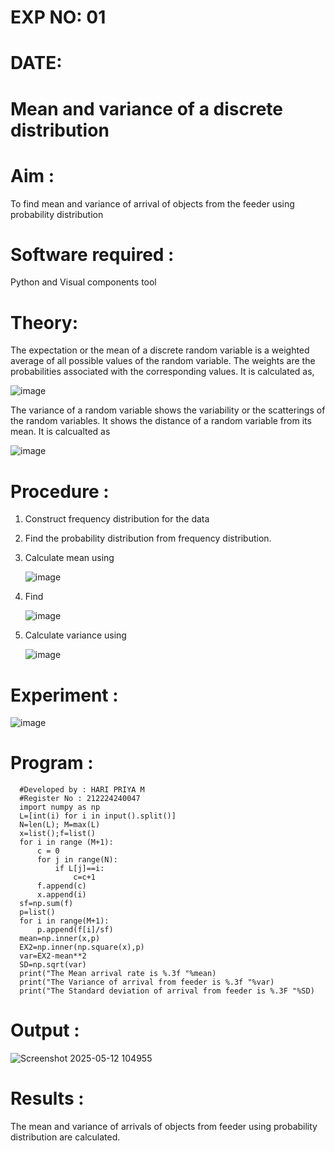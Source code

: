 #  EXP NO: 01

#  DATE:
# Mean and variance of a discrete  distribution
# Aim : 

To find mean and variance of arrival of objects from the feeder using probability distribution


# Software required :  

Python and Visual components tool

# Theory:

The expectation or the mean of a discrete random variable is a weighted average of all possible
values of the random variable. The weights are the probabilities associated with the corresponding values. 
It is calculated as,

![image](https://user-images.githubusercontent.com/103921593/192938463-e34177f4-f188-48a0-bda2-8f6d1d660ed2.png)

The variance of a random variable shows the variability or the scatterings of the random variables.
It shows the distance of a random variable from its mean. It is calcualted as

![image](https://user-images.githubusercontent.com/103921593/192938695-99fedc01-34d5-4d36-84df-5880e766ed0c.png)


# Procedure :

1. Construct frequency distribution for the data

2. Find the  probability distribution from frequency distribution.

3. Calculate mean using 
   
   ![image](https://user-images.githubusercontent.com/103921593/192940431-03b81777-c54d-4286-b4f4-82dfe7666b4c.png)

4. Find  
   
      ![image](https://user-images.githubusercontent.com/103921593/192940255-2d9dd746-6875-4a6d-877b-6da6cdb96ab1.png)

5.  Calculate variance using 
  
      ![image](https://user-images.githubusercontent.com/103921593/192942852-913550a9-fabe-4a55-b956-0487b18bbd97.png)


# Experiment :

![image](https://user-images.githubusercontent.com/103921593/229993174-5b67e57e-3e01-4ac4-9f83-410a932b22bf.png)

# Program :
      #Developed by : HARI PRIYA M
      #Register No : 212224240047
      import numpy as np
      L=[int(i) for i in input().split()]
      N=len(L); M=max(L) 
      x=list();f=list()
      for i in range (M+1):
          c = 0
          for j in range(N):
              if L[j]==i:
                  c=c+1
          f.append(c)
          x.append(i)
      sf=np.sum(f)
      p=list()
      for i in range(M+1):
          p.append(f[i]/sf) 
      mean=np.inner(x,p)
      EX2=np.inner(np.square(x),p)
      var=EX2-mean**2 
      SD=np.sqrt(var)
      print("The Mean arrival rate is %.3f "%mean)
      print("The Variance of arrival from feeder is %.3f "%var) 
      print("The Standard deviation of arrival from feeder is %.3F "%SD)



# Output : 
![Screenshot 2025-05-12 104955](https://github.com/user-attachments/assets/c13b6887-cb18-4c46-8bb9-614aa3f424e2)

# Results :
The mean and variance of arrivals of objects from feeder using probability distribution are calculated.

